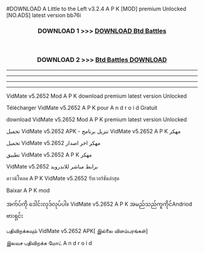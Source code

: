#DOWNLOAD A Little to the Left v3.2.4 A P K [MOD] premium Unlocked [NO.ADS] latest version bb76i 



<div align="center">

<h3>DOWNLOAD 1 >>> <a href="https://getmod1.web.app/?judule=Btd Battles">DOWNLOAD Btd Battles</a></h3><br>

<h3>DOWNLOAD 2 >>> <a href="https://getmod1.web.app/?judule=Btd Battles">Btd Battles DOWNLOAD </a></h3>

</div>


----------------------------------------------------------

----------------------------------------------------------

----------------------------------------------------------

----------------------------------------------------------


VidMate v5.2652  Mod A P K download premium latest version Unlocked

Télécharger  VidMate v5.2652  A P K pour A n d r o i d Gratuit

download VidMate v5.2652  Mod A P K premium latest version Unlocked

تحميل VidMate v5.2652  APK - تنزيل برنامج VidMate v5.2652  A P K مهكر

تحميل VidMate v5.2652  مهكر اخر اصدار

تطبيق VidMate v5.2652  A P K مهكر

VidMate v5.2652  برابط مباشر للاندرويد

ดาวน์โหลด A P K VidMate v5.2652  รับเวอร์ชันล่าสุด

Baixar A P K mod

အက်ပ်ကို ဒေါင်းလုဒ်လုပ်ပါ။ VidMate v5.2652  A P K အမည်သည်ကူကိုင်Andriod ဗားရှင်း

பதிவிறக்கவும் VidMate v5.2652  APK[ இல்லை விளம்பரங்கள்] 
 
இலவச பதிவிறக்க மோட் A n d r o i d



